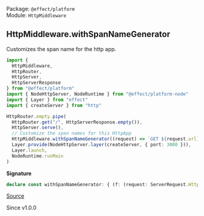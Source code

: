 Package: `@effect/platform`<br />
Module: `HttpMiddleware`<br />

## HttpMiddleware.withSpanNameGenerator

Customizes the span name for the http app.

```ts
import {
  HttpMiddleware,
  HttpRouter,
  HttpServer,
  HttpServerResponse
} from "@effect/platform"
import { NodeHttpServer, NodeRuntime } from "@effect/platform-node"
import { Layer } from "effect"
import { createServer } from "http"

HttpRouter.empty.pipe(
  HttpRouter.get("/", HttpServerResponse.empty()),
  HttpServer.serve(),
  // Customize the span names for this HttpApp
  HttpMiddleware.withSpanNameGenerator((request) => `GET ${request.url}`),
  Layer.provide(NodeHttpServer.layer(createServer, { port: 3000 })),
  Layer.launch,
  NodeRuntime.runMain
)
```

**Signature**

```ts
declare const withSpanNameGenerator: { (f: (request: ServerRequest.HttpServerRequest) => string): <A, E, R>(layer: Layer.Layer<A, E, R>) => Layer.Layer<A, E, R>; <A, E, R>(layer: Layer.Layer<A, E, R>, f: (request: ServerRequest.HttpServerRequest) => string): Layer.Layer<A, E, R>; }
```

[Source](https://github.com/Effect-TS/effect/tree/main/packages/platform/src/HttpMiddleware.ts#L179)

Since v1.0.0